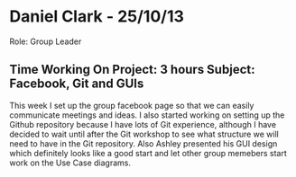 Daniel Clark - 25/10/13
===============
Role: Group Leader

Time Working On Project: 3 hours 
Subject: Facebook, Git and GUIs
---------------

This week I set up the group facebook page so that we can easily communicate meetings and ideas. I also started working on setting up the Github repository because I have lots of Git experience, although I have decided to wait until after the Git workshop to see what structure we will need to have in the Git repository. Also Ashley presented his GUI design which definitely looks like a good start and let other group memebers start work on the Use Case diagrams.
